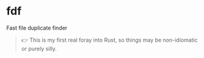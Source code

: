 fdf
===

Fast file duplicate finder

> :point_right: This is my first real foray into Rust, so things may be non-idiomatic or purely silly.